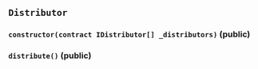## `Distributor`






### `constructor(contract IDistributor[] _distributors)` (public)





### `distribute()` (public)






